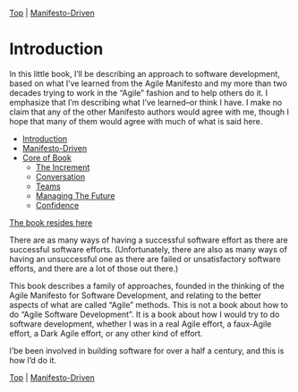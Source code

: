 [Top](index.html) | [Manifesto-Driven](01.html)

# Introduction #

In this little book, I’ll be describing an approach to software development, based on what I’ve learned from the Agile Manifesto and my more than two decades trying to work in the “Agile” fashion and to help others do it. I emphasize that I’m describing what I’ve learned–or think I have. I make no claim that any of the other Manifesto authors would agree with me, though I hope that many of them would agree with much of what is said here.

* [Introduction](index.md)
* [Manifesto-Driven](01.md)
* [Core of Book](02.md)
    * [The Increment](03.md)
    * [Conversation](04.md)
    * [Teams](05.md)
    * [Managing The Future](06.md)
    * [Confidence](07.md)

[The book resides here](https://ronjeffries.github.io/soft-dev-pages/index.html)  

There are as many ways of having a successful software effort as there are successful software efforts. (Unfortunately, there are also as many ways of having an unsuccessful one as there are failed or unsatisfactory software efforts, and there are a lot of those out there.)

This book describes a family of approaches, founded in the thinking of the Agile Manifesto for Software Development, and relating to the better aspects of what are called “Agile” methods. This is not a book about how to do “Agile Software Development”. It is a book about how I would try to do software development, whether I was in a real Agile effort, a faux-Agile effort, a Dark Agile effort, or any other kind of effort. 

I’be been involved in building software for over a half a century, and this is how I’d do it.




[Top](index.html) | [Manifesto-Driven](01.html)


<!--ignore-->


